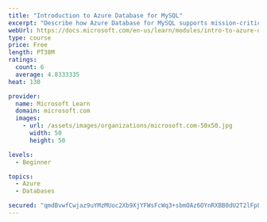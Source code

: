 ```yaml
---
title: "Introduction to Azure Database for MySQL"
excerpt: "Describe how Azure Database for MySQL supports mission-critical workloads with predictable performance and dynamic scalability. Determine whether you should implement Azure Database for MySQL to address your relational database needs."
webUrl: https://docs.microsoft.com/en-us/learn/modules/intro-to-azure-database-for-mysql/
type: course
price: Free
length: PT38M
ratings:
  count: 6
  average: 4.8333335
heat: 130

provider:
  name: Microsoft Learn
  domain: microsoft.com
  images:
    - url: /assets/images/organizations/microsoft.com-50x50.jpg
      width: 50
      height: 50

levels:
  - Beginner

topics:
  - Azure
  - Databases

secured: "qmdBvwfCwjaz9uYMzMUoc2Xb9XjYFWsFcWq3+sbmOAz6OYnRXBB0dU2T2lFpLuVTyTIVqRV98ZbP18OHJC8AovrziDGdY0XYsByawJmFy6X6kPF3hCwaNdeDjRbn6JtAst+tIQ4Dt0+8xHMENCb72ADt+ttqltNfQXZ9qjDHbcy06okq1g7+NPsa2FXYJcHkMJDIGQ3oG6sgvPa9sWQyQUh2GXLlIddPALHpYnoo5phsV8rY/ris8dSqleaqikIk+vH181ooH5Jlo2iCIvoiUFtM+2gwFwEFVi52wYxyD/+awSWxL5ApA0ZjG7sFcJ5CFATB85PMOaDg6hSUkZ9wsdHw24HOC3hzc4aCBchDNthDtILpgQyhkeHPyEa9pUvqe0bQ0F54cYo7YGPpqtCf5Yjgi1XFWJ5NSf8DN9vO7tE=;+FjclJhx+ApsZ4zZBOZraw=="
---
```


